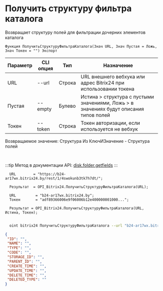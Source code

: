 ﻿---
sidebar_position: 11
---

# Получить структуру фильтра каталога
 Возвращает структуру полей для фильтрации дочерних элементов каталога



`Функция ПолучитьСтруктуруФильтраКаталога(Знач URL, Знач Пустая = Ложь, Знач Токен = "") Экспорт`

  | Параметр | CLI опция | Тип | Назначение |
  |-|-|-|-|
  | URL | --url | Строка | URL внешнего вебхука или адрес Bitrix24 при использовании токена |
  | Пустая | --empty | Булево | Истина > структура с пустыми значениями, Ложь > в значениях будут описания типов полей |
  | Токен | --token | Строка | Токен авторизации, если используется не вебхук |

  
  Возвращаемое значение:   Структура Из КлючИЗначение - Структура полей

<br/>

:::tip
Метод в документации API: [disk.folder.getfields](https://dev.1c-bitrix.ru/rest_help/disk/folder/disk_folder_getfields.php)
:::
<br/>


```bsl title="Пример кода"
  URL        = "https://b24-ar17wx.bitrix24.by/rest/1/4swokunb3tk7h7dt/";
  
  Результат  = OPI_Bitrix24.ПолучитьСтруктуруФильтраКаталога(URL);
  
  URL         = "b24-ar17wx.bitrix24.by";
  Токен       = "adf89366006e9f06006b12e400000001000...";
  
  Результат = OPI_Bitrix24.ПолучитьСтруктуруФильтраКаталога(URL, Истина, Токен);
```
	


```sh title="Пример команды CLI"
    
  oint bitrix24 ПолучитьСтруктуруФильтраКаталога --url "b24-ar17wx.bitrix24.by" --empty %empty% --token "56898d66006e9f06006b12e400000001000..."

```

```json title="Результат"
{
 "ID": "",
 "NAME": "",
 "TYPE": "",
 "CODE": "",
 "STORAGE_ID": "",
 "PARENT_ID": "",
 "CREATE_TIME": "",
 "UPDATE_TIME": "",
 "DELETE_TIME": "",
 "DELETED_TYPE": ""
}
```
